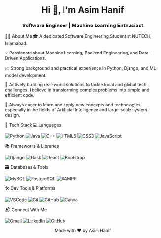 <h1 align="center">Hi 👋, I'm Asim Hanif</h1>
<h3 align="center">Software Engineer | Machine Learning Enthusiast</h3>

👨‍💻 About Me
🎓 A dedicated Software Engineering Student at NUTECH, Islamabad.

💡 Passionate about Machine Learning, Backend Engineering, and Data-Driven Applications.

📈 Strong background and practical experience in Python, Django, and ML model development.

🧠 Actively building real-world solutions to tackle local and global tech challenges. I believe in transforming complex problems into simple and efficient code.

🚀 Always eager to learn and apply new concepts and technologies, especially in the fields of Artificial Intelligence and large-scale system design.

🚀 Tech Stack
💻 Languages
<p>
<img src="https://img.shields.io/badge/Python-3776AB?style=for-the-badge&logo=python&logoColor=white" alt="Python"/>
<img src="https://img.shields.io/badge/Java-007396?style=for-the-badge&logo=java&logoColor=white" alt="Java"/>
<img src="https://img.shields.io/badge/C%2B%2B-00599C?style=for-the-badge&logo=c%2B%2B&logoColor=white" alt="C++"/>
<img src="https://img.shields.io/badge/HTML5-E34F26?style=for-the-badge&logo=html5&logoColor=white" alt="HTML5"/>
<img src="https://img.shields.io/badge/CSS3-1572B6?style=for-the-badge&logo=css3&logoColor=white" alt="CSS3"/>
<img src="https://img.shields.io/badge/JavaScript-F7DF1E?style=for-the-badge&logo=javascript&logoColor=black" alt="JavaScript"/>
</p>

📚 Frameworks & Libraries
<p>
<img src="https://img.shields.io/badge/Django-092E20?style=for-the-badge&logo=django&logoColor=white" alt="Django"/>
<img src="https://img.shields.io/badge/Flask-000000?style=for-the-badge&logo=flask&logoColor=white" alt="Flask"/>
<img src="https://img.shields.io/badge/React-20232A?style=for-the-badge&logo=react&logoColor=61DAFB" alt="React"/>
<img src="https://img.shields.io/badge/Bootstrap-7952B3?style=for-the-badge&logo=bootstrap&logoColor=white" alt="Bootstrap"/>
</p>

🗃️ Databases & Tools
<p>
<img src="https://img.shields.io/badge/MySQL-4479A1?style=for-the-badge&logo=mysql&logoColor=white" alt="MySQL"/>
<img src="https://img.shields.io/badge/PostgreSQL-4169E1?style=for-the-badge&logo=postgresql&logoColor=white" alt="PostgreSQL"/>
<img src="https://img.shields.io/badge/XAMPP-FB7A24?style=for-the-badge&logo=xampp&logoColor=white" alt="XAMPP"/>
</p>

🛠️ Dev Tools & Platforms
<p>
<img src="https://img.shields.io/badge/VSCode-007ACC?style=for-the-badge&logo=visualstudiocode&logoColor=white" alt="VSCode"/>
<img src="https://img.shields.io/badge/Git-F05032?style=for-the-badge&logo=git&logoColor=white" alt="Git"/>
<img src="https://img.shields.io/badge/GitHub-100000?style=for-the-badge&logo=github&logoColor=white" alt="GitHub"/>
<img src="https://img.shields.io/badge/Canva-00C4CC?style=for-the-badge&logo=canva&logoColor=white" alt="Canva"/>
</p>

📬 Connect With Me
<p>
<a href="mailto:asimjutt2003@gmail.com"><img src="https://img.shields.io/badge/Gmail-D14836?style=for-the-badge&logo=gmail&logoColor=white" alt="Gmail"/></a>
<a href="https://linkedin.com/in/masimhanif"><img src="https://img.shields.io/badge/LinkedIn-0077B5?style=for-the-badge&logo=linkedin&logoColor=white" alt="LinkedIn"/></a>
<a href="https://github.com/codedbyasim"><img src="https://img.shields.io/badge/GitHub-100000?style=for-the-badge&logo=github&logoColor=white" alt="GitHub"/></a>
<!-- You can add more social links here if you have them, e.g., Twitter, your personal website, or a blog! -->
</p>

<p align="center">
Made with ❤️ by Asim Hanif
</p>
